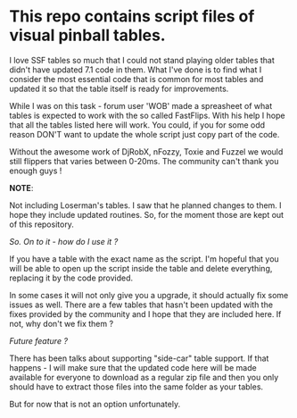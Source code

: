 <h1>This repo contains script files of visual pinball tables.</h1>

I love SSF tables so much that I could not stand playing older tables
that didn't have updated 7.1 code in them. What I've done is to find
what I consider the most essential code that is common for most tables
and updated it so that the table itself is ready for improvements.

While I was on this task - forum user 'WOB' made a spreasheet of what
tables is expected to work with the so called FastFlips. With his
help I hope that all the tables listed here will work. You could, if
you for some odd reason DON'T want to update the whole script just
copy part of the code.

Without the awesome work of DjRobX, nFozzy, Toxie and Fuzzel we would
still flippers that varies between 0-20ms. The community can't thank
you enough guys !

**NOTE**:

Not including Loserman's tables. I saw that he planned changes to them.
I hope they include updated routines. So, for the moment those are
kept out of this repository.

_So. On to it - how do I use it ?_

If you have a table with the exact name as the script. I'm hopeful
that you will be able to open up the script inside the table and delete
everything, replacing it by the code provided.

In some cases it will not only give you a upgrade, it should actually
fix some issues as well. There are a few tables that hasn't been updated
with the fixes provided by the community and I hope that they are included
here. If not, why don't we fix them ?

_Future feature ?_

There has been talks about supporting "side-car" table support. If that
happens - I will make sure that the updated code here will be made available
for everyone to download as a regular zip file and then you only should
  have to extract those files into the same folder as your tables.

  But for now that is not an option unfortunately.

